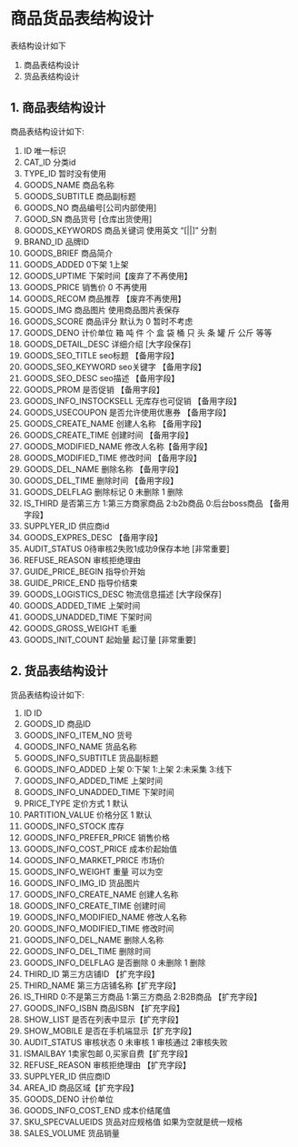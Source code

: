 # 商品货品表结构设计
表结构设计如下

1. 商品表结构设计
2. 货品表结构设计

## 1. 商品表结构设计
商品表结构设计如下:

1.	ID	唯一标识
2.	CAT_ID	分类id
3.	TYPE_ID	暂时没有使用
4.	GOODS_NAME	商品名称
5.	GOODS_SUBTITLE	商品副标题
6.	GOODS_NO	商品编号[公司内部使用]
7.	GOOD_SN	商品货号 [仓库出货使用]
8.	GOODS_KEYWORDS	商品关键词  使用英文 “[||]” 分割
9.	BRAND_ID	品牌ID 
10.	GOODS_BRIEF	商品简介
11.	GOODS_ADDED	  0下架  1上架
12.	GOODS_UPTIME	下架时间【废弃了不再使用】
13.	GOODS_PRICE	销售价 0 不再使用
14.	GOODS_RECOM	商品推荐 【废弃不再使用】
15.	GOODS_IMG	商品图片 使用商品图片表保存
16.	GOODS_SCORE	商品评分 默认为 0  暂时不考虑
17.	GOODS_DENO	计价单位  箱  吨 件 个 盒 袋 桶 只 头 条 罐 斤 公斤 等等
18.	GOODS_DETAIL_DESC	详细介绍 [大字段保存]
19.	GOODS_SEO_TITLE	seo标题  【备用字段】
20.	GOODS_SEO_KEYWORD	seo关键字 【备用字段】
21.	GOODS_SEO_DESC	seo描述 【备用字段】
22.	GOODS_PROM	是否促销 【备用字段】
23.	GOODS_INFO_INSTOCKSELL	无库存也可促销 【备用字段】
24.	GOODS_USECOUPON	是否允许使用优惠券 【备用字段】
25.	GOODS_CREATE_NAME	创建人名称 【备用字段】
26.	GOODS_CREATE_TIME	创建时间 【备用字段】
27.	GOODS_MODIFIED_NAME	修改人名称【备用字段】
28.	GOODS_MODIFIED_TIME	修改时间 【备用字段】
29.	GOODS_DEL_NAME	删除名称 【备用字段】
30.	GOODS_DEL_TIME	删除时间 【备用字段】
31.	GOODS_DELFLAG	删除标记 0 未删除   1  删除  
32.	IS_THIRD	是否第三方 1:第三方商家商品 2:b2b商品 0:后台boss商品 【备用字段】
33.	SUPPLYER_ID	供应商id
34.	GOODS_EXPRES_DESC	 【备用字段】
35.	AUDIT_STATUS	0待审核2失败1成功9保存本地 [非常重要]
36.	REFUSE_REASON	审核拒绝理由 
37.	GUIDE_PRICE_BEGIN	指导价开始 
38.	GUIDE_PRICE_END	指导价结束 
39.	GOODS_LOGISTICS_DESC	物流信息描述   [大字段保存]
40.	GOODS_ADDED_TIME	上架时间  
41.	GOODS_UNADDED_TIME	下架时间  
42.	GOODS_GROSS_WEIGHT	毛重	
43.	GOODS_INIT_COUNT	起始量  起订量  [非常重要]

## 2. 货品表结构设计
货品表结构设计如下:

1.	ID	ID
2. GOODS_ID	商品ID
3. GOODS_INFO_ITEM_NO	货号
4. GOODS_INFO_NAME	货品名称
5. GOODS_INFO_SUBTITLE	货品副标题
6. GOODS_INFO_ADDED	上架  0:下架  1:上架   2:未采集   3:线下
7. GOODS_INFO_ADDED_TIME	上架时间
8. GOODS_INFO_UNADDED_TIME	下架时间
9. PRICE_TYPE	定价方式 1 默认
10. PARTITION_VALUE	价格分区 1 默认
11. GOODS_INFO_STOCK	库存
12. GOODS_INFO_PREFER_PRICE	销售价格
13. GOODS_INFO_COST_PRICE	成本价起始值
14. GOODS_INFO_MARKET_PRICE	市场价
15. GOODS_INFO_WEIGHT	重量  可以为空
16. GOODS_INFO_IMG_ID	货品图片
17. GOODS_INFO_CREATE_NAME	创建人名称
18. GOODS_INFO_CREATE_TIME	创建时间
19. GOODS_INFO_MODIFIED_NAME	修改人名称
20. GOODS_INFO_MODIFIED_TIME	修改时间
21. GOODS_INFO_DEL_NAME	删除人名称
22. GOODS_INFO_DEL_TIME	删除时间
23. GOODS_INFO_DELFLAG	是否删除  0 未删除 1 删除
24. THIRD_ID	第三方店铺ID 【扩充字段】
25. THIRD_NAME	第三方店铺名称【扩充字段】
26. IS_THIRD	0:不是第三方商品  1:第三方商品  2:B2B商品 【扩充字段】
27. GOODS_INFO_ISBN	商品ISBN 【扩充字段】
28. SHOW_LIST	是否在列表中显示【扩充字段】
29. SHOW_MOBILE	是否在手机端显示【扩充字段】
30. AUDIT_STATUS	审核状态  0 未审核 1 审核通过 2审核失败
31. ISMAILBAY	1卖家包邮 0,买家自费【扩充字段】
32. REFUSE_REASON	审核拒绝理由 【扩充字段】
33. SUPPLYER_ID	供应商ID
34. AREA_ID	商品区域【扩充字段】
35. GOODS_DENO	计价单位
36. GOODS_INFO_COST_END	成本价结尾值
37. SKU_SPECVALUEIDS	货品对应规格值 如果为空就是统一规格
38. SALES_VOLUME	货品销量
